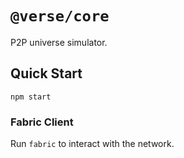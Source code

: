 # `@verse/core`
P2P universe simulator.

## Quick Start
```
npm start
```

### Fabric Client
Run `fabric` to interact with the network.
